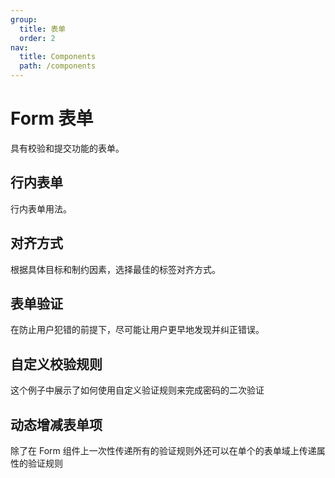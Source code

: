 ```yaml
---
group:
  title: 表单
  order: 2
nav:
  title: Components
  path: /components
---
```


# Form 表单

具有校验和提交功能的表单。

## 行内表单

行内表单用法。

<code src="./codes/line.tsx"></code>

## 对齐方式

根据具体目标和制约因素，选择最佳的标签对齐方式。

<code src="./codes/position.tsx"></code>

## 表单验证

在防止用户犯错的前提下，尽可能让用户更早地发现并纠正错误。

<code src="./codes/complete.tsx"></code>

## 自定义校验规则

这个例子中展示了如何使用自定义验证规则来完成密码的二次验证

<code src="./codes/custom.tsx"></code>

## 动态增减表单项

除了在 Form 组件上一次性传递所有的验证规则外还可以在单个的表单域上传递属性的验证规则

<code src="./codes/custom.tsx"></code>